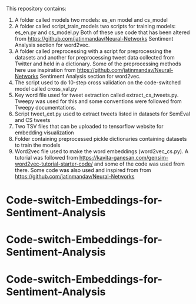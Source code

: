 This repository contains:

1. A folder called models two models: es_en model and cs_model
2. A folder called script_train_models two scripts for training models: es_en.py and cs_model.py
    Both of these use code that has been altered from https://github.com/jatinmandav/Neural-Networks Sentiment Analysis section for word2vec.
3. A folder called preprocessing with a script for preprocessing the datasets and another for preprocessing tweet data collected from Twitter and held in a dictionary.
Some of the preprocessing methods here use inspiration from https://github.com/jatinmandav/Neural-Networks Sentiment Analysis section for word2vec.
4. The script used to do 10-step cross validation on the code-switched model called cross_val.py
5. Key word file used for tweet extraction called extract_cs_tweets.py. Tweepy was used for this and some conventions were followed from Tweepy documentations. 
6. Script tweet_ext.py used to extract tweets listed in datasets for SemEval and CS tweets
6. Two TSV files that can be uploaded to tensorflow website for embedding visualization
7. Folder containing preprocessed pickle dictionaries containing datasets to train the models
8. Word2vec file used to make the word embeddings (word2vec_cs.py). A tutorial was followed from https://kavita-ganesan.com/gensim-word2vec-tutorial-starter-code/ and some of the code was used from there.
    Some code was also used and inspired from from https://github.com/jatinmandav/Neural-Networks
# Code-switch-Embeddings-for-Sentiment-Analysis
# Code-switch-Embeddings-for-Sentiment-Analysis
# Code-switch-Embeddings-for-Sentiment-Analysis
